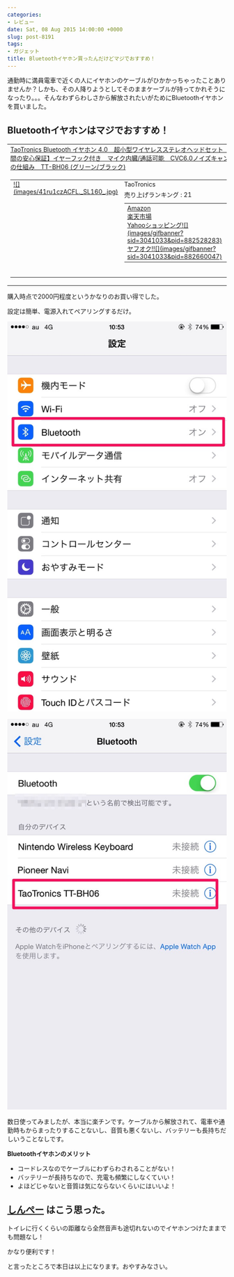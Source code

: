 ```yaml
---
categories:
- レビュー
date: Sat, 08 Aug 2015 14:00:00 +0000
slug: post-8191
tags:
- ガジェット
title: Bluetoothイヤホン買ったんだけどマジでおすすめ！
---
```


通勤時に満員電車で近くの人にイヤホンのケーブルがひかかっちゃったことありませんか？しかも、その人降りようとしてそのままケーブルが持ってかれそうになったり。。。そんなわずらわしさから解放されたいがためにBluetoothイヤホンを買いました。<!--more-->
<h2>Bluetoothイヤホンはマジでおすすめ！</h2>
<table style="border: none;" border="0" cellpadding="5">
<tbody>
<tr>
<td style="border: none; text-align: left;"><a href="http://www.amazon.co.jp/exec/obidos/ASIN/B00YR06VAC/warawareotoko-22/ref=nosim/" target="_blank" rel="noopener">TaoTronics Bluetooth イヤホン 4.0　超小型ワイヤレスステレオヘッドセット【1年間の安心保証】イヤーフック付き　マイク内臓/通話可能　CVC6.0ノイズキャンセルの仕組み　TT-BH06 (グリーン/ブラック)</a></td>
</tr>
<tr>
<td style="border: none;">
<table style="border: none;" border="0" cellpadding="0">
<tbody>
<tr>
<td style="border: none;" valign="top"><a href="http://www.amazon.co.jp/exec/obidos/ASIN/B00YR06VAC/warawareotoko-22/ref=nosim/" target="_blank" rel="noopener">![](images/41ru1czACFL._SL160_.jpg)</a></td>
<td style="border: none; text-align: left;" valign="top">
<div class="kaerebalink-detail" style="margin-bottom: 5px;">TaoTronics</div>
<div class="kaerebalink-salesranking" style="margin-bottom: 5px;">売り上げランキング : 21</div>
<table style="border: none; margin-top: 10px;">
<tbody>
<tr>
<td style="border: none; text-align: left;">
<div class="shoplinkamazon" style="margin-right: 5px;"><a href="http://www.amazon.co.jp/gp/search?keywords=TaoTronics%20Bluetooth%20%83C%83%84%83z%83%93%204.0%81%40%92%B4%8F%AC%8C%5E%83%8F%83C%83%84%83%8C%83X%83X%83e%83%8C%83I%83w%83b%83h%83Z%83b%83g%81y1%94N%8A%D4%82%CC%88%C0%90S%95%DB%8F%D8%81z%83C%83%84%81%5B%83t%83b%83N%95t%82%AB&amp;__mk_ja_JP=%83J%83%5E%83J%83i&amp;tag=warawareotoko-22" target="_blank" rel="noopener">Amazon</a></div>
<div class="shoplinkrakuten" style="margin-right: 5px;"><a href="http://hb.afl.rakuten.co.jp/hgc/0f6e221b.2eb9748a.0f6e221c.35cc1e84/?pc=http%3A%2F%2Fsearch.rakuten.co.jp%2Fsearch%2Fmall%2FTaoTronics%2520Bluetooth%2520%25E3%2582%25A4%25E3%2583%25A4%25E3%2583%259B%25E3%2583%25B3%25204.0%25E3%2580%2580%25E8%25B6%2585%25E5%25B0%258F%25E5%259E%258B%25E3%2583%25AF%25E3%2582%25A4%25E3%2583%25A4%25E3%2583%25AC%25E3%2582%25B9%25E3%2582%25B9%25E3%2583%2586%25E3%2583%25AC%25E3%2582%25AA%25E3%2583%2598%25E3%2583%2583%25E3%2583%2589%25E3%2582%25BB%25E3%2583%2583%25E3%2583%2588%25E3%2580%25901%25E5%25B9%25B4%25E9%2596%2593%25E3%2581%25AE%25E5%25AE%2589%25E5%25BF%2583%25E4%25BF%259D%25E8%25A8%25BC%25E3%2580%2591%25E3%2582%25A4%25E3%2583%25A4%25E3%2583%25BC%25E3%2583%2595%25E3%2583%2583%25E3%2582%25AF%25E4%25BB%2598%25E3%2581%258D%2F-%2Ff.1-p.1-s.1-sf.0-st.A-v.2%3Fx%3D0%26scid%3Daf_ich_link_urltxt%26m%3Dhttp%3A%2F%2Fm.rakuten.co.jp%2F" target="_blank" rel="noopener">楽天市場</a></div>
<div class="shoplinkyahoo" style="margin-right: 5px;"><a href="http://ck.jp.ap.valuecommerce.com/servlet/referral?sid=3041033&amp;pid=882528283&amp;vc_url=http%3A%2F%2Fsearch.shopping.yahoo.co.jp%2Fsearch%3Fp%3DTaoTronics%2520Bluetooth%2520%25E3%2582%25A4%25E3%2583%25A4%25E3%2583%259B%25E3%2583%25B3%25204.0%25E3%2580%2580%25E8%25B6%2585%25E5%25B0%258F%25E5%259E%258B%25E3%2583%25AF%25E3%2582%25A4%25E3%2583%25A4%25E3%2583%25AC%25E3%2582%25B9%25E3%2582%25B9%25E3%2583%2586%25E3%2583%25AC%25E3%2582%25AA%25E3%2583%2598%25E3%2583%2583%25E3%2583%2589%25E3%2582%25BB%25E3%2583%2583%25E3%2583%2588%25E3%2580%25901%25E5%25B9%25B4%25E9%2596%2593%25E3%2581%25AE%25E5%25AE%2589%25E5%25BF%2583%25E4%25BF%259D%25E8%25A8%25BC%25E3%2580%2591%25E3%2582%25A4%25E3%2583%25A4%25E3%2583%25BC%25E3%2583%2595%25E3%2583%2583%25E3%2582%25AF%25E4%25BB%2598%25E3%2581%258D" target="_blank" rel="noopener">Yahooショッピング![](images/gifbanner?sid=3041033&amp;pid=882528283)</a></div>
<div class="shoplinkyahooAuc" style="margin-right: 5px;"><a href="http://ck.jp.ap.valuecommerce.com/servlet/referral?sid=3041033&amp;pid=882660047&amp;vc_url=http%3A%2F%2Fauctions.search.yahoo.co.jp%2Fsearch%3Fvo%3D%26ve%3D%26auccat%3D0%26aucminprice%3D%26aucmaxprice%3D%26aucmin_bidorbuy_price%3D%26aucmax_bidorbuy_price%3D%26loc_cd%3D0%26abatch%3D0%26istatus%3D0%26filtered%3D1%26ei%3DUTF-8%26tab_ex%3Dcommerce%26va%3DTaoTronics%2520Bluetooth%2520%25E3%2582%25A4%25E3%2583%25A4%25E3%2583%259B%25E3%2583%25B3%25204.0%25E3%2580%2580%25E8%25B6%2585%25E5%25B0%258F%25E5%259E%258B%25E3%2583%25AF%25E3%2582%25A4%25E3%2583%25A4%25E3%2583%25AC%25E3%2582%25B9%25E3%2582%25B9%25E3%2583%2586%25E3%2583%25AC%25E3%2582%25AA%25E3%2583%2598%25E3%2583%2583%25E3%2583%2589%25E3%2582%25BB%25E3%2583%2583%25E3%2583%2588%25E3%2580%25901%25E5%25B9%25B4%25E9%2596%2593%25E3%2581%25AE%25E5%25AE%2589%25E5%25BF%2583%25E4%25BF%259D%25E8%25A8%25BC%25E3%2580%2591%25E3%2582%25A4%25E3%2583%25A4%25E3%2583%25BC%25E3%2583%2595%25E3%2583%2583%25E3%2582%25AF%25E4%25BB%2598%25E3%2581%258D" target="_blank" rel="noopener">ヤフオク!![](images/gifbanner?sid=3041033&amp;pid=882660047)</a></div></td>
<td style="vertical-align: bottom; padding-left: 10px; font-size: x-small; border: none;">by <a href="http://kaereba.com" target="_blank" rel="nofollow noopener">カエレバ</a></td>
</tr>
</tbody>
</table>
&nbsp;</td>
</tr>
</tbody>
</table>
</td>
</tr>
</tbody>
</table>
購入時点で2000円程度というかなりのお買い得でした。

設定は簡単、電源入れてペアリングするだけ。

![](images/IMG_7941.jpg)

![](images/IMG_7942.jpg)

数日使ってみましたが、本当に楽チンです。ケーブルから解放されて、電車や通勤時もからまったりすることないし、音質も悪くないし、バッテリーも長持ちだしいうことなしです。

<strong>Bluetoothイヤホンのメリット</strong>
<ul>
 	<li>コードレスなのでケーブルにわずらわされることがない！</li>
 	<li>バッテリーが長持ちなので、充電も頻繁にしなくていい！</li>
 	<li>よほどじゃないと音質は気にならないくらいにはいいよ！</li>
</ul>
<h2><a href="https://twitter.com/s_s_p_y" target="_blank" rel="noopener">しんぺー</a> はこう思った。</h2>
トイレに行くくらいの距離なら全然音声も途切れないのでイヤホンつけたままでも問題なし！

かなり便利です！

と言ったところで本日は以上になります。おやすみなさい。